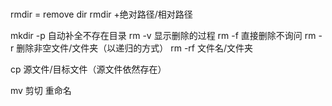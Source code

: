 # 
rmdir = remove dir
 rmdir +绝对路径/相对路径

 mkdir -p 自动补全不存在目录
 rm -v 显示删除的过程
 rm -f 直接删除不询问
 rm -r 删除非空文件/文件夹（以递归的方式）
 rm -rf 文件名/文件夹
 
 cp 源文件/目标文件（源文件依然存在）

 mv 剪切 重命名

